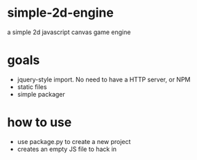 # simple-2d-engine
a simple 2d javascript canvas game engine

# goals
- jquery-style import. No need to have a HTTP server, or NPM
- static files
- simple packager

# how to use
- use package.py to create a new project
- creates an empty JS file to hack in
